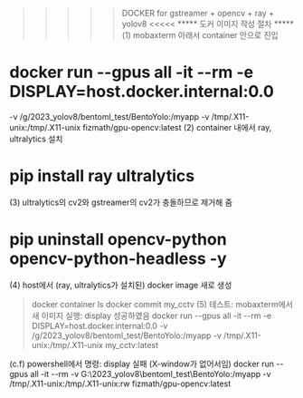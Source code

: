 >>>>> DOCKER for gstreamer + opencv + ray + yolov8 <<<<<
***** 도커 이미지 작성 절차 *****
(1) mobaxterm 아래서 container 안으로 진입
 # docker run --gpus all -it --rm -e DISPLAY=host.docker.internal:0.0 
   -v /g/2023_yolov8/bentoml_test/BentoYolo:/myapp 
   -v /tmp/.X11-unix:/tmp/.X11-unix fizmath/gpu-opencv:latest
(2) container 내에서 ray, ultralytics 설치 
 # pip install ray ultralytics
(3) ultralytics의 cv2와 gstreamer의 cv2가 충돌하므로 제거해 줌
 #  pip uninstall opencv-python opencv-python-headless -y
(4) host에서 (ray, ultralytics가 설치된) docker image 새로 생성
 > docker container ls
 > docker commit <container id> my_cctv
(5) 테스트: mobaxterm에서 새 이미지 실행: display 성공하였음
 > docker run --gpus all -it --rm -e DISPLAY=host.docker.internal:0.0 
-v /g/2023_yolov8/bentoml_test/BentoYolo:/myapp 
-v /tmp/.X11-unix:/tmp/.X11-unix my_cctv:latest

(c.f)
powershell에서 명령: display 실패 (X-window가 없어서임)
docker run --gpus all -it --rm 
-v G:\2023_yolov8\bentoml_test\BentoYolo:/myapp 
-v /tmp/.X11-unix:/tmp/.X11-unix:rw fizmath/gpu-opencv:latest

